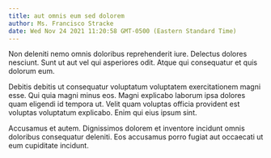 ```yaml
---
title: aut omnis eum sed dolorem
author: Ms. Francisco Stracke
date: Wed Nov 24 2021 11:20:58 GMT-0500 (Eastern Standard Time)
---
```

Non deleniti nemo omnis doloribus reprehenderit iure. Delectus dolores nesciunt. Sunt ut aut vel qui asperiores odit. Atque qui consequatur et quis dolorum eum.

 Debitis debitis ut consequatur voluptatum voluptatem exercitationem magni esse. Qui quia magni minus eos. Magni explicabo laborum ipsa dolores quam eligendi id tempora ut. Velit quam voluptas officia provident est voluptas voluptatum explicabo. Enim qui eius ipsum sint.

 Accusamus et autem. Dignissimos dolorem et inventore incidunt omnis doloribus consequatur deleniti. Eos accusamus porro fugiat aut occaecati ut eum cupiditate incidunt.